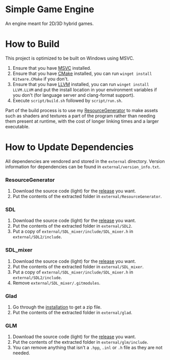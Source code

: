 # Simple Game Engine
An engine meant for 2D/3D hybrid games.

# How to Build
This project is optimized to be built on Windows using MSVC.

1. Ensure that you have [MSVC](https://visualstudio.microsoft.com/downloads/) installed.
2. Ensure that you have [CMake](https://cmake.org/download/) installed, you can run `winget install Kitware.CMake` if
   you don't.
3. Ensure that you have [LLVM](https://releases.llvm.org/) installed, you can run `winget install LLVM.LLVM` and put the
   install location in your environment variables if you don't (for language server and clang-format support).
4. Execute `script/build.sh` followed by `script/run.sh`.

Part of the build process is to use my [ResourceGenerator](https://github.com/ConnorSweeneyDev/ResourceGenerator) to
make assets such as shaders and textures a part of the program rather than needing them present at runtime, with the
cost of longer linking times and a larger executable.

# How to Update Dependencies
All dependencies are vendored and stored in the `external` directory. Version information for dependencies can be found
in `external/version_info.txt`.

### ResourceGenerator
1. Download the source code (light) for the [release](https://github.com/ConnorSweeneyDev/ResourceGenerator/releases)
   you want.
2. Put the contents of the extracted folder in `external/ResourceGenerator`.

### SDL
1. Download the source code (light) for the [release](https://github.com/libsdl-org/SDL/releases) you want.
2. Put the contents of the extracted folder in `external/SDL2`.
3. Put a copy of `external/SDL_mixer/include/SDL_mixer.h` in `external/SDL2/include`.

### SDL_mixer
1. Download the source code (light) for the [release](https://github.com/libsdl-org/SDL_mixer/releases) you want.
2. Put the contents of the extracted folder in `external/SDL_mixer`.
3. Put a copy of `external/SDL_mixer/include/SDL_mixer.h` in `external/SDL2/include`.
4. Remove `external/SDL_mixer/.gitmodules`.

### Glad
1. Go through the [installation](https://glad.dav1d.de/) to get a zip file.
2. Put the contents of the extracted folder in `external/glad`.

### GLM
1. Download the source code (light) for the [release](https://github.com/g-truc/glm/releases) you want.
2. Put the contents of the extracted folder in `external/glm/include`.
3. You can remove anything that isn't a `.hpp`, `.inl` or `.h` file as they are not needed.
